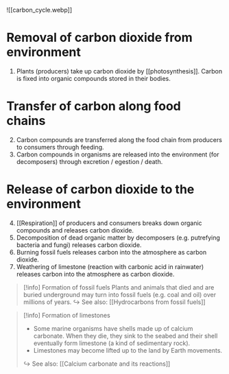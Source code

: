 ![[carbon_cycle.webp]]

# Removal of carbon dioxide from environment
1. Plants (producers) take up carbon dioxide by [[photosynthesis]]. Carbon is <span class="hi-green">fixed into organic compounds</span> stored in their bodies.

# Transfer of carbon along food chains
2. Carbon compounds are transferred along the <span class="hi-blue">food chain</span> from producers to consumers through <span class="hi-blue">feeding</span>.
3. Carbon compounds in organisms are released into the environment (for decomposers) through <span class="hi-blue">excretion / egestion / death</span>.

# Release of carbon dioxide to the environment
4. [[Respiration]] of producers and consumers breaks down organic compounds and releases carbon dioxide.
5. <span class="hi-blue">Decomposition</span> of dead organic matter by decomposers (e.g. putrefying bacteria and fungi) releases carbon dioxide.
6. <span class="hi-blue">Burning fossil fuels</span> releases carbon into the atmosphere as carbon dioxide.
7. <span class="hi-blue">Weathering of limestone</span> (reaction with carbonic acid in rainwater) releases carbon into the atmosphere as carbon dioxide.

> [!info] Formation of fossil fuels
> Plants and animals that died and are buried underground may turn into fossil fuels (e.g. coal and oil) over millions of years.
   ↪️ See also: [[Hydrocarbons from fossil fuels]]

> [!info] Formation of limestones
> - Some marine organisms have shells made up of calcium carbonate. When they die, they sink to the seabed and their shell eventually form limestone (a kind of sedimentary rock).
> - Limestones may become lifted up to the land by Earth movements.
> 
> ↪️ See also: [[Calcium carbonate and its reactions]]
